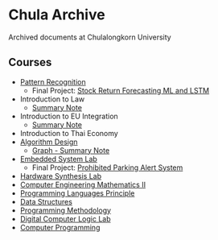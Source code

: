 # Chula Archive
Archived documents at Chulalongkorn University

## Courses
- [Pattern Recognition](https://github.com/pupipatsk/Pattern-Recognition.git)
  - Final Project: [Stock Return Forecasting ML and LSTM](https://github.com/pupipatsk/Stock-Return-Forecasting-ML-and-LSTM.git)
- Introduction to Law
  - [Summary Note](https://github.com/pupipatsk/Chula-Archive/blob/f169cdf05f7d259316606076b90681197af5fa70/Intro%20to%20Law%20-%20Notes.pdf)
- Introduction to EU Integration
  - [Summary Note](https://github.com/pupipatsk/Chula-Archive/blob/f169cdf05f7d259316606076b90681197af5fa70/%E0%B8%AB%E0%B8%99%E0%B8%B1%E0%B8%87%E0%B8%AA%E0%B8%B7%E0%B8%AD_%E0%B8%9A%E0%B8%B9%E0%B8%A3%E0%B8%93%E0%B8%B2%E0%B8%81%E0%B8%B2%E0%B8%A3%E0%B8%AA%E0%B8%AB%E0%B8%A0%E0%B8%B2%E0%B8%9E%E0%B8%A2%E0%B8%B8%E0%B9%82%E0%B8%A3%E0%B8%9B-Notes.pdf)
- Introduction to Thai Economy
- [Algorithm Design](https://github.com/pupipatsk/Algorithm-Design.git)
  - [Graph - Summary Note](https://github.com/pupipatsk/Algorithm-Design/blob/46a0a1c3c14f6bbfff9648cb774a8e419f12467c/Summary/Graph.md)
- [Embedded System Lab](https://github.com/pupipatsk/Embedded-Sys-Lab.git)
  - Final Project: [Prohibited Parking Alert System](https://github.com/pupipatsk/Embedded-Sys-Lab-Final-Project.git)
- [Hardware Synthesis Lab](https://github.com/pupipatsk/Hardware-Synthesis-Lab.git)
- [Computer Engineering Mathematics II](https://github.com/pupipatsk/Comp-Eng-Math-II.git)
- [Programming Languages Principle](https://github.com/pupipatsk/Prog-Lang-Prin.git)
- [Data Structures](https://github.com/pupipatsk/Data-Structures.git)
- [Programming Methodology](https://github.com/pupipatsk/Prog-Meth.git)
- [Digital Computer Logic Lab](https://github.com/pupipatsk/Dig-Comp-Logic-Lab.git)
- [Computer Programming](https://github.com/pupipatsk/Comp-Prog.git)
